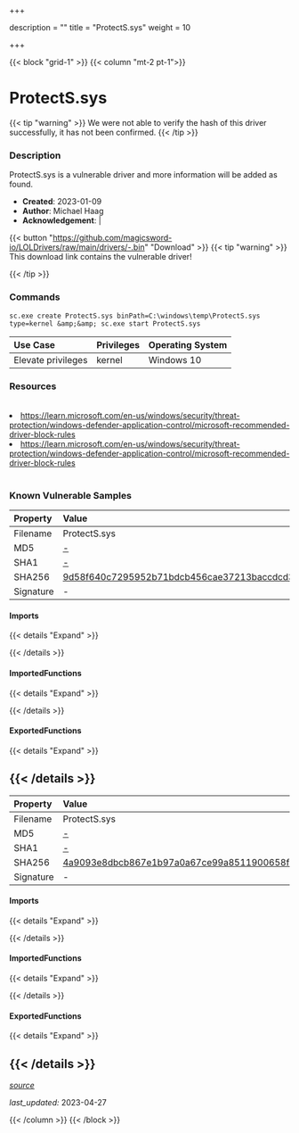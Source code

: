 +++

description = ""
title = "ProtectS.sys"
weight = 10

+++


{{< block "grid-1" >}}
{{< column "mt-2 pt-1">}}


# ProtectS.sys 


{{< tip "warning" >}}
We were not able to verify the hash of this driver successfully, it has not been confirmed.
{{< /tip >}}


### Description

ProtectS.sys is a vulnerable driver and more information will be added as found.

- **Created**: 2023-01-09
- **Author**: Michael Haag
- **Acknowledgement**:  | [](https://twitter.com/)

{{< button "https://github.com/magicsword-io/LOLDrivers/raw/main/drivers/-.bin" "Download" >}}
{{< tip "warning" >}}
This download link contains the vulnerable driver!

{{< /tip >}}

### Commands

```
sc.exe create ProtectS.sys binPath=C:\windows\temp\ProtectS.sys type=kernel &amp;&amp; sc.exe start ProtectS.sys
```

| Use Case | Privileges | Operating System | 
|:---- | ---- | ---- |
| Elevate privileges | kernel | Windows 10 |

### Resources
<br>
<li><a href=" https://learn.microsoft.com/en-us/windows/security/threat-protection/windows-defender-application-control/microsoft-recommended-driver-block-rules"> https://learn.microsoft.com/en-us/windows/security/threat-protection/windows-defender-application-control/microsoft-recommended-driver-block-rules</a></li>
<li><a href="https://learn.microsoft.com/en-us/windows/security/threat-protection/windows-defender-application-control/microsoft-recommended-driver-block-rules">https://learn.microsoft.com/en-us/windows/security/threat-protection/windows-defender-application-control/microsoft-recommended-driver-block-rules</a></li>
<br>

### Known Vulnerable Samples

| Property           | Value |
|:-------------------|:------|
| Filename           | ProtectS.sys |
| MD5                | [-](https://www.virustotal.com/gui/file/-) |
| SHA1               | [-](https://www.virustotal.com/gui/file/-) |
| SHA256             | [9d58f640c7295952b71bdcb456cae37213baccdcd3032c1e3aeb54e79081f395](https://www.virustotal.com/gui/file/9d58f640c7295952b71bdcb456cae37213baccdcd3032c1e3aeb54e79081f395) |
| Signature         | -   |


#### Imports
{{< details "Expand" >}}

{{< /details >}}
#### ImportedFunctions
{{< details "Expand" >}}

{{< /details >}}
#### ExportedFunctions
{{< details "Expand" >}}

{{< /details >}}
-----
| Property           | Value |
|:-------------------|:------|
| Filename           | ProtectS.sys |
| MD5                | [-](https://www.virustotal.com/gui/file/-) |
| SHA1               | [-](https://www.virustotal.com/gui/file/-) |
| SHA256             | [4a9093e8dbcb867e1b97a0a67ce99a8511900658f5201c34ffb8035881f2dbbe](https://www.virustotal.com/gui/file/4a9093e8dbcb867e1b97a0a67ce99a8511900658f5201c34ffb8035881f2dbbe) |
| Signature         | -   |


#### Imports
{{< details "Expand" >}}

{{< /details >}}
#### ImportedFunctions
{{< details "Expand" >}}

{{< /details >}}
#### ExportedFunctions
{{< details "Expand" >}}

{{< /details >}}
-----



[*source*](https://github.com/magicsword-io/LOLDrivers/tree/main/yaml/protects.yaml)

*last_updated:* 2023-04-27








{{< /column >}}
{{< /block >}}
